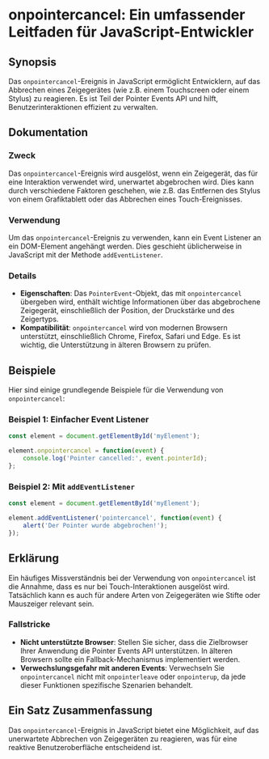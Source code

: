 <!--
Meta Description: # onpointercancel: Ein umfassender Leitfaden für JavaScript-Entwickler ## Synopsis Das `onpointercancel`-Ereignis in JavaScript ermöglicht Entwicklern...
Meta Keywords: das, onpointercancel, ein, javascript, der
-->

# onpointercancel: Ein umfassender Leitfaden für JavaScript-Entwickler

## Synopsis
Das `onpointercancel`-Ereignis in JavaScript ermöglicht Entwicklern, auf das Abbrechen eines Zeigegerätes (wie z.B. einem Touchscreen oder einem Stylus) zu reagieren. Es ist Teil der Pointer Events API und hilft, Benutzerinteraktionen effizient zu verwalten.

## Dokumentation
### Zweck
Das `onpointercancel`-Ereignis wird ausgelöst, wenn ein Zeigegerät, das für eine Interaktion verwendet wird, unerwartet abgebrochen wird. Dies kann durch verschiedene Faktoren geschehen, wie z.B. das Entfernen des Stylus von einem Grafiktablett oder das Abbrechen eines Touch-Ereignisses.

### Verwendung
Um das `onpointercancel`-Ereignis zu verwenden, kann ein Event Listener an ein DOM-Element angehängt werden. Dies geschieht üblicherweise in JavaScript mit der Methode `addEventListener`.

### Details
- **Eigenschaften**: Das `PointerEvent`-Objekt, das mit `onpointercancel` übergeben wird, enthält wichtige Informationen über das abgebrochene Zeigegerät, einschließlich der Position, der Druckstärke und des Zeigertyps.
- **Kompatibilität**: `onpointercancel` wird von modernen Browsern unterstützt, einschließlich Chrome, Firefox, Safari und Edge. Es ist wichtig, die Unterstützung in älteren Browsern zu prüfen.

## Beispiele
Hier sind einige grundlegende Beispiele für die Verwendung von `onpointercancel`:

### Beispiel 1: Einfacher Event Listener
```javascript
const element = document.getElementById('myElement');

element.onpointercancel = function(event) {
    console.log('Pointer cancelled:', event.pointerId);
};
```

### Beispiel 2: Mit `addEventListener`
```javascript
const element = document.getElementById('myElement');

element.addEventListener('pointercancel', function(event) {
    alert('Der Pointer wurde abgebrochen!');
});
```

## Erklärung
Ein häufiges Missverständnis bei der Verwendung von `onpointercancel` ist die Annahme, dass es nur bei Touch-Interaktionen ausgelöst wird. Tatsächlich kann es auch für andere Arten von Zeigegeräten wie Stifte oder Mauszeiger relevant sein. 

### Fallstricke
- **Nicht unterstützte Browser**: Stellen Sie sicher, dass die Zielbrowser Ihrer Anwendung die Pointer Events API unterstützen. In älteren Browsern sollte ein Fallback-Mechanismus implementiert werden.
- **Verwechslungsgefahr mit anderen Events**: Verwechseln Sie `onpointercancel` nicht mit `onpointerleave` oder `onpointerup`, da jede dieser Funktionen spezifische Szenarien behandelt.

## Ein Satz Zusammenfassung
Das `onpointercancel`-Ereignis in JavaScript bietet eine Möglichkeit, auf das unerwartete Abbrechen von Zeigegeräten zu reagieren, was für eine reaktive Benutzeroberfläche entscheidend ist.